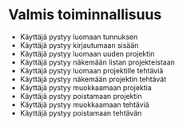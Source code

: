 # Valmis toiminnallisuus

- Käyttäjä pystyy luomaan tunnuksen
- Käyttäjä pystyy kirjautumaan sisään
- Käyttäjä pystyy luomaan uuden projektin
- Käyttäjä pystyy näkemään listan projekteistaan
- Käyttäjä pystyy luomaan projektille tehtäviä
- Käyttäjä pystyy näkemään projektin tehtävät
- Käyttäjä pystyy muokkaamaan projektia
- Käyttäjä pystyy poistamaan projektin
- Käyttäjä pystyy muokkaamaan tehtäviä
- Käyttäjä pystyy poistamaan tehtävän

